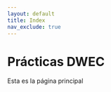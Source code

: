 ```yaml
---
layout: default
title: Index
nav_exclude: true
---
```


# Prácticas DWEC

Esta es la página principal
